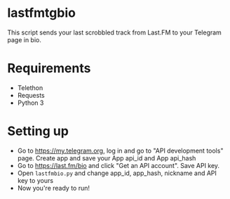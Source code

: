 # lastfmtgbio
This script sends your last scrobbled track from Last.FM to your Telegram page in bio.
# Requirements
- Telethon
- Requests
- Python 3
# Setting up
- Go to https://my.telegram.org, log in and go to "API development tools" page. Create app and save your App api_id and App api_hash
- Go to https://last.fm/bio and click "Get an API account". Save API key.
- Open `lastfmbio.py` and change app_id, app_hash, nickname and API key to yours
- Now you're ready to run!
